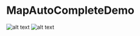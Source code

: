 # MapAutoCompleteDemo

![alt text](https://drive.google.com/file/d/1_NWzOZEeqeDCIyQjbMjplxE6tv9edKqo/view?usp=sharing)
![alt text](https://www.dropbox.com/s/wqrif1jwgtgq9ox/Screen%20Shot%202019-12-17%20at%202.31.44%20PM.png?dl=0)


